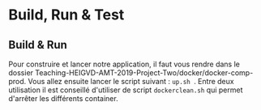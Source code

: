 # Build, Run & Test

## Build & Run

Pour construire et lancer notre application, il faut vous rendre dans le dossier Teaching-HEIGVD-AMT-2019-Project-Two/docker/docker-comp-prod. Vous allez ensuite lancer le script suivant : `up.sh `. Entre deux utilisation il est conseillé d'utiliser de script `dockerclean.sh` qui permet d'arrêter les différents container.

